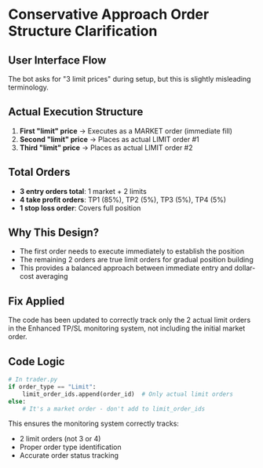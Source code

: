 # Conservative Approach Order Structure Clarification

## User Interface Flow
The bot asks for "3 limit prices" during setup, but this is slightly misleading terminology.

## Actual Execution Structure
1. **First "limit" price** → Executes as a MARKET order (immediate fill)
2. **Second "limit" price** → Places as actual LIMIT order #1
3. **Third "limit" price** → Places as actual LIMIT order #2

## Total Orders
- **3 entry orders total**: 1 market + 2 limits
- **4 take profit orders**: TP1 (85%), TP2 (5%), TP3 (5%), TP4 (5%)
- **1 stop loss order**: Covers full position

## Why This Design?
- The first order needs to execute immediately to establish the position
- The remaining 2 orders are true limit orders for gradual position building
- This provides a balanced approach between immediate entry and dollar-cost averaging

## Fix Applied
The code has been updated to correctly track only the 2 actual limit orders in the Enhanced TP/SL monitoring system, not including the initial market order.

## Code Logic
```python
# In trader.py
if order_type == "Limit":
    limit_order_ids.append(order_id)  # Only actual limit orders
else:
    # It's a market order - don't add to limit_order_ids
```

This ensures the monitoring system correctly tracks:
- 2 limit orders (not 3 or 4)
- Proper order type identification
- Accurate order status tracking